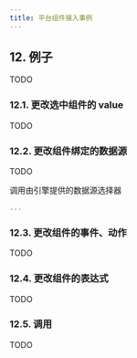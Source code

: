 ```yaml
---
title: 平台组件接入事例
---
```


## 12. 例子

TODO

### 12.1. 更改选中组件的 value

TODO

### 12.2. 更改组件绑定的数据源

TODO

调用由引擎提供的数据源选择器

```ts
...
```

### 12.3. 更改组件的事件、动作

TODO

### 12.4. 更改组件的表达式

TODO

### 12.5. 调用

TODO
